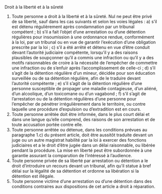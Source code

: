 Droit à la liberté et à la sûreté
1. Toute personne a droit à la liberté et à la sûreté. Nul ne peut
être privé de sa liberté, sauf dans les cas suivants et selon les voies
légales :
a) s’il est détenu régulièrement après condamnation par un
tribunal compétent ;
b) s’il a fait l’objet d’une arrestation ou d’une détention
régulières pour insoumission à une ordonnance rendue,
conformément à la loi, par un tribunal ou en vue de
garantir l’exécution d’une obligation prescrite par la loi ;
c) s’il a été arrêté et détenu en vue d’être conduit devant
l’autorité judiciaire compétente, lorsqu’il y a des raisons
plausibles de soupçonner qu’il a commis une infraction ou
qu’il y a des motifs raisonnables de croire à la nécessité
de l’empêcher de commettre une infraction ou de s’enfuir
après l’accomplissement de celle-ci ;
d) s’il s’agit de la détention régulière d’un mineur, décidée
pour son éducation surveillée ou de sa détention régulière,
afin de le traduire devant l’autorité compétente ;
e) s’il s’agit de la détention régulière d’une personne
susceptible de propager une maladie contagieuse,
d’un aliéné, d’un alcoolique, d’un toxicomane ou d’un
vagabond ;
f) s’il s’agit de l’arrestation ou de la détention régulières
d’une personne pour
l’empêcher de pénétrer
irrégulièrement dans le territoire, ou contre laquelle une
procédure d’expulsion ou d’extradition est en cours.
2. Toute personne arrêtée doit être informée, dans le plus court
délai et dans une langue qu’elle comprend, des raisons de son
arrestation et de toute accusation portée contre elle.
3. Toute personne arrêtée ou détenue, dans les conditions
prévues au paragraphe 1.c) du présent article, doit être aussitôt
traduite devant un juge ou un autre magistrat habilité par la
loi à exercer des fonctions judiciaires et a le droit d’être jugée
dans un délai raisonnable, ou libérée pendant la procédure. La
mise en liberté peut être subordonnée à une garantie assurant la
comparution de l’intéressé à l’audience.
4. Toute personne privée de sa liberté par arrestation ou
détention a le droit d’introduire un recours devant un tribunal, afin
qu’il statue à bref délai sur la légalité de sa détention et ordonne
sa libération si la détention est illégale.
5. Toute personne victime d’une arrestation ou d’une détention
dans des conditions contraires aux dispositions de cet article a
droit à réparation.